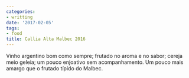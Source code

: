 ```yaml
---
categories:
- writting
date: '2017-02-05'
tags:
- food
title: Callia Alta Malbec 2016
---
```


Vinho argentino bom como sempre; frutado no aroma e no sabor; cereja meio geleia; um pouco enjoativo sem acompanhamento. Um pouco mais amargo que o frutado típido do Malbec.

